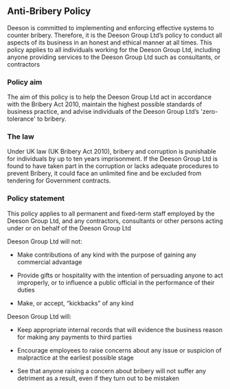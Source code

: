 ## Anti-Bribery Policy

Deeson is committed to implementing and enforcing effective systems to counter bribery. Therefore, it is the Deeson Group Ltd’s policy to conduct all aspects of its business in an honest and ethical manner at all times. This policy applies to all individuals working for the Deeson Group Ltd, including anyone providing services to the Deeson Group Ltd such as consultants, or contractors

### Policy aim

The aim of this policy is to help the Deeson Group Ltd act in accordance with the Bribery Act 2010, maintain the highest possible standards of business practice, and advise individuals of the Deeson Group Ltd’s 'zero-tolerance' to bribery.

### The law

Under UK law (UK Bribery Act 2010), bribery and corruption is punishable for individuals by up to ten years imprisonment. If the Deeson Group Ltd is found to have taken part in the corruption or lacks adequate procedures to prevent Bribery, it could face an unlimited fine and be excluded from tendering for Government contracts.

### Policy statement

This policy applies to all permanent and fixed-term staff employed by the Deeson Group Ltd, and any contractors, consultants or other persons acting under or on behalf of the Deeson Group Ltd 

Deeson Group Ltd will not: 

- Make contributions of any kind with the purpose of gaining any commercial advantage

- Provide gifts or hospitality with the intention of persuading anyone to act improperly, or to influence a public official in the performance of their duties 

- Make, or accept, “kickbacks” of any kind 

Deeson Group Ltd will: 

- Keep appropriate internal records that will evidence the business reason for making any payments to third parties

- Encourage employees to raise concerns about any issue or suspicion of malpractice at the earliest possible stage

- See that anyone raising a concern about bribery will not suffer any detriment as a result, even if they turn out to be mistaken
